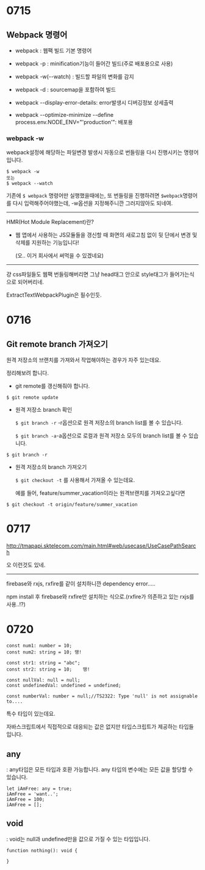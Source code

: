 # 0715

## Webpack 명령어

- webpack : 웹팩 빌드 기본 명령어

- webpack -p : minification기능이 들어간 빌드(주로 배포용으로 사용)

- webpack -w(--watch) : 빌드할 파일의 변화를 감지

- webpack -d : sourcemap을 포함하여 빌드

- webpack --display-error-details: error발생시 디버깅정보 상세출력

- webpack --optimize-minimize --define process.env.NODE_ENV="'production'": 배포용

  

### webpack -w

webpack설정에 해당하는 파일변경 발생시 자동으로 번들링을 다시 진행시키는 명령어입니다.

```
$ webpack -w
또는
$ webpack --watch
```

기존에 `$ webpack` 명령어만 실행했을때에는, 또 번들링을 진행하려면 `$webpack`명령어를 다시 입력해주어야했는데, -w옵션을 지정해주니깐 그러지않아도 되네여.



---

HMR(Hot Module Replacement)란?

- 웹 앱에서 사용하는 JS모듈들을 갱신할 때 화면의 새로고침 없이 뒷 단에서 변경 및 삭제를 지원하는 기능입니다!

  (오.. 이거 회사에서 써먹을 수 있겠네요)

  

---

걍 css파일들도 웹팩 번들링해버리면 그냥 head태그 안으로 style태그가 들어가는식으로 되어버리네.

ExtractTextWebpackPlugin은 필수인듯.



# 0716

## Git remote branch 가져오기

원격 저장소의 브랜치를 가져와서 작업해야하는 경우가 자주 있는데요.

정리해보려 합니다.

- git remote를 갱신해줘야 합니다.

```
$ git remote update
```

- 원격 저장소 branch 확인

  `$ git branch -r` -r옵션으로 원격 저장소의 branch list를 볼 수 있습니다.

  `$ git branch -a`-a옵션으로 로컬과 원격 저장소 모두의 branch list를 볼 수 있습니다.

```
$ git branch -r
```

- 원격 저장소의 branch 가져오기

  `$ git checkout -t` 를 사용해서 가져올 수 있는데요.

  예를 들어, feature/summer_vacation이라는 원격브랜치를 가져오고싶다면

```
$ git checkout -t origin/feature/summer_vacation
```



# 0717

http://tmapapi.sktelecom.com/main.html#web/usecase/UseCasePathSearch

오 이런것도 있네.

---

firebase와 rxjs, rxfire를 같이 설치하니깐 dependency error.....

npm install 후 firebase와 rxfire만 설치하는 식으로.(rxfire가 의존하고 있는 rxjs를 사용..!?)



# 0720

```
const num1: number = 10;
const num2: string = 10; 땡!

const str1: string = "abc";
const str2: string = 10;	땡!
```

```
const nullVal: null = null;
const undefinedVal: undefined = undefined;

const numberVal: number = null;//TS2322: Type 'null' is not assignable to....
```

특수 타입이 있는데요.

자바스크립트에서 직접적으로 대응되는 값은 없지만 타입스크립트가 제공하는 타입들입니다.

## any

: any타입은 모든 타입과 호환 가능합니다. any 타입의 변수에는 모든 값을 할당할 수 있습니다.

```
let iAmFree: any = true;
iAmFree = 'want..';
iAmFree = 100;
iAmFree = [];
```

## void

: void는 null과 undefined만을 값으로 가질 수 있는 타입입니다.

```
function nothing(): void {

}
```






